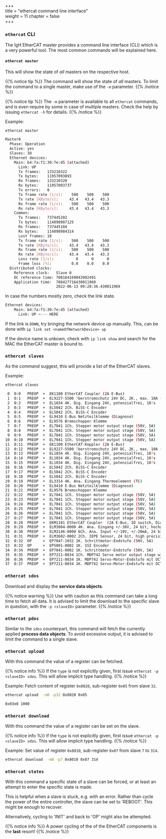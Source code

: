 +++  
title = "ethercat command line interface"   
weight = 11
chapter = false  
+++

### `ethercat` CLI

The IgH EtherCAT master provides a command line interface (CLI) which is a very powerful tool.
The most common commands will be explained here.

#### `ethercat master`
This will show the state of _all_ masters on the respective host.

{{% notice tip %}}
The command will show the state of _all_ masters. To limit the command to a single master, make use of the `-m` parameter.
{{% /notice %}}

{{% notice tip %}}
The `-m` parameter is available to all `ethercat` commands, and is even require by some in case of multiple masters. Check the help by issuing `ethercat -h` for details.
{{% /notice %}}

Example:
```bash
ethercat master
```
```bash
Master0
  Phase: Operation
  Active: yes
  Slaves: 38
  Ethernet devices:
    Main: b4:7a:f1:30:7e:d5 (attached)
      Link: UP
      Tx frames:   133210322
      Tx bytes:    11957093893
      Rx frames:   133210320
      Rx bytes:    11957093737
      Tx errors:   0
      Tx frame rate [1/s]:    500    500    500
      Tx rate [KByte/s]:     43.4   43.4   43.3
      Rx frame rate [1/s]:    500    500    500
      Rx rate [KByte/s]:     43.4   43.4   43.3
    Common:
      Tx frames:   737445202
      Tx bytes:    114898987125
      Rx frames:   737445184
      Rx bytes:    114898984314
      Lost frames: 18
      Tx frame rate [1/s]:    500    500    500
      Tx rate [KByte/s]:     43.4   43.4   43.3
      Rx frame rate [1/s]:    500    500    500
      Rx rate [KByte/s]:     43.4   43.4   43.3
      Loss rate [1/s]:          0      0      0
      Frame loss [%]:         0.0    0.0    0.0
  Distributed clocks:
    Reference clock:   Slave 0
    DC reference time: 708164169043902491
    Application time:  708427716430011969
                       2022-06-13 09:28:36.430011969
```

In case the numbers mostly zero, check the link state.
```bash
Ethernet devices:
    Main: b4:7a:f1:30:7e:d5 (attached)
      Link: UP <--- HERE
```
If the link is `DOWN`, try bringing the network device up manually.
This, can be done with `ip link set <nameOfNetworkDevice> up`

If the device name is unkown, check with `ip link show` and search for the MAC the EtherCAT master is bound to.

### `ethercat slaves`
As the command suggest, this will provide a list of the EtherCAT slaves.

Example:
```bash
ethercat slaves
```

```bash
 0  0:0   PREOP  +  EK1100 EtherCAT Coupler (2A E-Bus)
 1  0:1   PREOP  +  EL9227-5500 ?berstromschutz 24V DC, 2K., max. 10A (Summe), eins
 2  0:2   PREOP  +  EL1034 4K. Dig. Eingang 24V, potenzialfrei, 10?s
 3  0:3   PREOP  +  EL5042 2Ch. BiSS-C Encoder
 4  0:4   PREOP  +  EL5042 2Ch. BiSS-C Encoder
 5  0:5   PREOP  +  EL9410 E-Bus Netzteilklemme (Diagnose)
 6  0:6   PREOP  +  EL9576 Bremschopper Klemme
 7  0:7   PREOP  +  EL7041 1Ch. Stepper motor output stage (50V, 5A)
 8  0:8   PREOP  +  EL7041 1Ch. Stepper motor output stage (50V, 5A)
 9  0:9   PREOP  +  EL7041 1Ch. Stepper motor output stage (50V, 5A)
10  0:10  PREOP  +  EL7041 1Ch. Stepper motor output stage (50V, 5A)
11  0:11  PREOP  +  EK1100 EtherCAT-Koppler (2A E-Bus)
12  0:12  PREOP  +  EL9227-5500 ?berstromschutz 24V DC, 2K., max. 10A (Summe), eins
13  0:13  PREOP  +  EL1034 4K. Dig. Eingang 24V, potenzialfrei, 10?s
14  0:14  PREOP  +  EL1034 4K. Dig. Eingang 24V, potenzialfrei, 10?s
15  0:15  PREOP  +  EL1034 4K. Dig. Eingang 24V, potenzialfrei, 10?s
16  0:16  PREOP  +  EL5042 2Ch. BiSS-C Encoder
17  0:17  PREOP  +  EL5042 2Ch. BiSS-C Encoder
18  0:18  PREOP  +  EL5042 2Ch. BiSS-C Encoder
19  0:19  PREOP  +  EL3314 4K. Ana. Eingang Thermoelement (TC)
20  0:20  PREOP  +  EL9410 E-Bus Netzteilklemme (Diagnose)
21  0:21  PREOP  +  EL9576 Bremschopper Klemme
22  0:22  PREOP  +  EL7041 1Ch. Stepper motor output stage (50V, 5A)
23  0:23  PREOP  +  EL7041 1Ch. Stepper motor output stage (50V, 5A)
24  0:24  PREOP  +  EL7041 1Ch. Stepper motor output stage (50V, 5A)
25  0:25  PREOP  +  EL7041 1Ch. Stepper motor output stage (50V, 5A)
26  0:26  PREOP  +  EL7041 1Ch. Stepper motor output stage (50V, 5A)
27  0:27  PREOP  +  EL7041 1Ch. Stepper motor output stage (50V, 5A)
28  0:28  PREOP  +  EKM1101 EtherCAT Coupler  (2A E-Bus, ID switch, Diagnostics, is
29  0:29  PREOP  +  ELM3004-0000 4K. Ana. Eingang +/-30V, 24 bit, hochgenau
30  0:30  PREOP  +  ELM3146-0000 6Ch. Ana. Input +/-10V, +/-20mA, 24 bit, high prec
31  0:31  PREOP  +  ELM3602-0002 2Ch. IEPE Sensor, 24 bit, high precision
32  0:32  OP     +  EP7047-1032 1K. Schrittmotor-Endstufe (50V, 5A)
33  0:33  OP     +  EP5001-0002 1K. SSI Encoder
34  0:34  PREOP  +  EP7041-0002 1K. Schrittmotor-Endstufe (50V, 5A)
35  0:35  PREOP  +  EP7211-0034 1Ch. MDP742 Servo motor output stage with OCT (50V,
36  0:36  PREOP  +  EP7211-0034 1K. MDP742 Servo-Motor-Endstufe mit OCT (50V, 4,5A 
37  0:37  PREOP  +  EP7211-0034 1K. MDP742 Servo-Motor-Endstufe mit OCT (50V, 4,5A 
```

### `ethercat sdos`
Download and display the **service data objects**.

{{% notice warning %}}
Use with caution as this command can take a long time to fetch all data. It is advised to limit the download to the specific slave in question, with the `-p <slaveID>` parameter.
{{% /notice %}}

### `ethercat pdos`
Similar to the `sdos` counterpart, this command will fetch the currently applied **process data objects**.
To avoid excessive output, it is advised to limit the command to a single slave.

### `ethercat upload`
With this command the value of a register can be fetched.

{{% notice info %}}
If the `type` is not explicitly given, first issue `ethercat -p <slaveID> sdos`. This will allow implicit type handling.
{{% /notice %}}

Example:
Fetch content of register `0x8020`, sub-register `0x05` from slave `32`.
```bash
ethercat upload  -m0 -p32 0x8020 0x05
```

```bash
0x03e8 1000
```

### `ethercat download`
With this command the value of a register can be set on the slave.

{{% notice info %}}
If the `type` is not explicitly given, first issue `ethercat -p <slaveID> sdos`. This will allow implicit type handling.
{{% /notice %}}

Example:
Set value of register `0x8010`, sub-register `0x07` from slave `7` to `314`.
```bash
ethercat download  -m0 -p7 0x8010 0x07 314
```

### `ethercat states`
With this command a specific state of a slave can be forced, or at least an attempt to enter the specific state is made.

This is helpful when a slave is stuck, e.g. with an error. Rather than cycle the power of the entire controller, the slave can be set to 'REBOOT'. This might be enough to recover.

Alternatively, cycling to 'INIT' and back to 'OP' might also be attempted.

{{% notice info %}}
A power cycling of the of the EtherCAT components is the **last** resort! 
{{% /notice %}}
